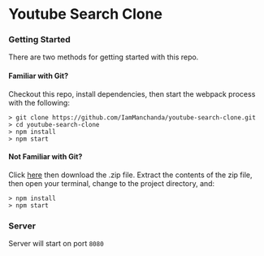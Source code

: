 # Youtube Search Clone

### Getting Started

There are two methods for getting started with this repo.

#### Familiar with Git?
Checkout this repo, install dependencies, then start the webpack process with the following:

```
> git clone https://github.com/IamManchanda/youtube-search-clone.git
> cd youtube-search-clone
> npm install
> npm start
```

#### Not Familiar with Git?
Click [here](https://github.com/IamManchanda/youtube-search-clone/releases) then download the .zip file.  Extract the contents of the zip file, then open your terminal, change to the project directory, and:

```
> npm install
> npm start
```

### Server

Server will start on port `8080`
